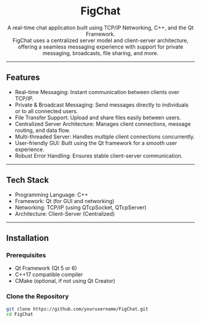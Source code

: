 <h1 align="center" id="title">FigChat</h1>

<p align="center" id="description">
A real-time chat application built using TCP/IP Networking, C++, and the Qt Framework.<br>
FigChat uses a centralized server model and client-server architecture, offering a seamless messaging experience with support for private messaging, broadcasts, file sharing, and more.
</p>

---

## Features

- Real-time Messaging: Instant communication between clients over TCP/IP.
- Private & Broadcast Messaging: Send messages directly to individuals or to all connected users.
- File Transfer Support: Upload and share files easily between users.
- Centralized Server Architecture: Manages client connections, message routing, and data flow.
- Multi-threaded Server: Handles multiple client connections concurrently.
- User-friendly GUI: Built using the Qt framework for a smooth user experience.
- Robust Error Handling: Ensures stable client-server communication.

---

## Tech Stack

- Programming Language: C++
- Framework: Qt (for GUI and networking)
- Networking: TCP/IP (using QTcpSocket, QTcpServer)
- Architecture: Client-Server (Centralized)

---

## Installation

### Prerequisites

- Qt Framework (Qt 5 or 6)
- C++17 compatible compiler
- CMake (optional, if not using Qt Creator)

### Clone the Repository

```bash
git clone https://github.com/yourusername/FigChat.git
cd FigChat
